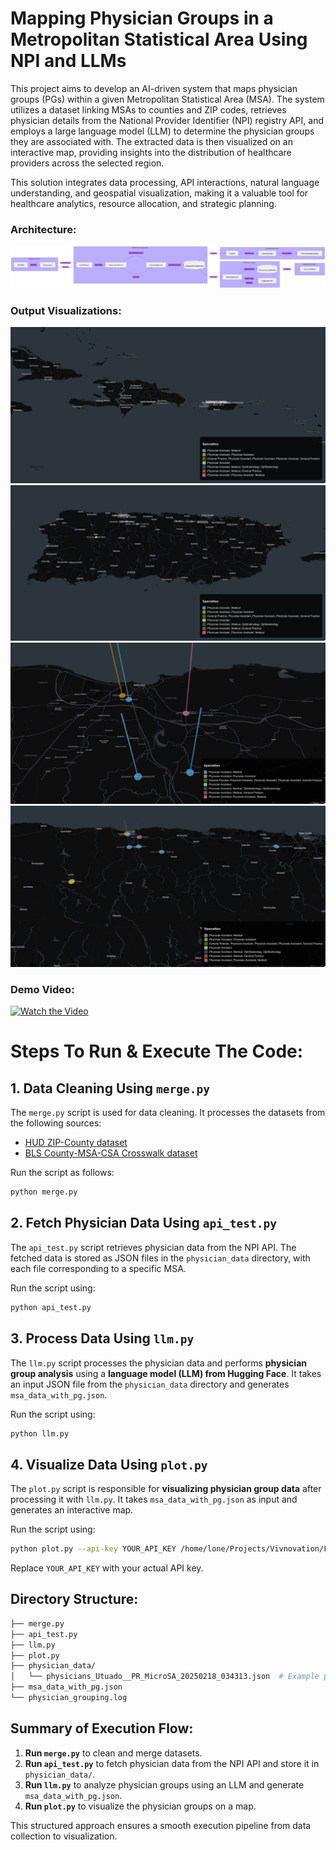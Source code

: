 # Mapping Physician Groups in a Metropolitan Statistical Area Using NPI and LLMs

This project aims to develop an AI-driven system that maps physician groups (PGs) within a given Metropolitan Statistical Area (MSA). The system utilizes a dataset linking MSAs to counties and ZIP codes, retrieves physician details from the National Provider Identifier (NPI) registry API, and employs a large language model (LLM) to determine the physician groups they are associated with. The extracted data is then visualized on an interactive map, providing insights into the distribution of healthcare providers across the selected region.

This solution integrates data processing, API interactions, natural language understanding, and geospatial visualization, making it a valuable tool for healthcare analytics, resource allocation, and strategic planning.

### Architecture:
![Architecture Diagram](./output_images/diagram.svg)

### Output Visualizations:

![Map 1](./output_images/output_1.png)
![Map 2](./output_images/output_2.png)
![Map 3](./output_images/output_3.png)
![Map 4](./output_images/output_4.png)


### Demo Video:

[![Watch the Video](https://img.youtube.com/vi/rL_Kj7P8x5k/0.jpg)](https://youtu.be/rL_Kj7P8x5k)


# Steps To Run & Execute The Code:

## 1. Data Cleaning Using `merge.py`

The `merge.py` script is used for data cleaning. It processes the datasets from the following sources:

- [HUD ZIP-County dataset](https://www.huduser.gov/portal/datasets/usps_crosswalk.html)
- [BLS County-MSA-CSA Crosswalk dataset](https://www.bls.gov/cew/classifications/areas/county-msa-csa-crosswalk.html)

Run the script as follows:

```bash
python merge.py
```

## 2. Fetch Physician Data Using `api_test.py`

The `api_test.py` script retrieves physician data from the NPI API. The fetched data is stored as JSON files in the `physician_data` directory, with each file corresponding to a specific MSA.

Run the script using:

```bash
python api_test.py
```

## 3. Process Data Using `llm.py`

The `llm.py` script processes the physician data and performs **physician group analysis** using a **language model (LLM) from Hugging Face**. It takes an input JSON file from the `physician_data` directory and generates `msa_data_with_pg.json`.

Run the script using:

```bash
python llm.py
```

## 4. Visualize Data Using `plot.py`

The `plot.py` script is responsible for **visualizing physician group data** after processing it with `llm.py`. It takes `msa_data_with_pg.json` as input and generates an interactive map.

Run the script using:

```bash
python plot.py --api-key YOUR_API_KEY /home/lone/Projects/Vivnovation/Final_Project/msa_data_with_pg.json
```

Replace `YOUR_API_KEY` with your actual API key.

## Directory Structure:

```bash
├── merge.py   
├── api_test.py              
├── llm.py              
├── plot.py                    
├── physician_data/           
│   └── physicians_Utuado__PR_MicroSA_20250218_034313.json  # Example physician data
├── msa_data_with_pg.json      
└── physician_grouping.log     
```

## Summary of Execution Flow:

1. **Run `merge.py`** to clean and merge datasets.
2. **Run `api_test.py`** to fetch physician data from the NPI API and store it in `physician_data/`.
3. **Run `llm.py`** to analyze physician groups using an LLM and generate `msa_data_with_pg.json`.
4. **Run `plot.py`** to visualize the physician groups on a map.

This structured approach ensures a smooth execution pipeline from data collection to visualization.


